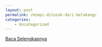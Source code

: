 ```yaml
---
layout: post
permalink: /mimpi-ditusuk-dari-belakang/
categories:
    - Uncategorized
---
```


[Baca Selengkapnya](/07)